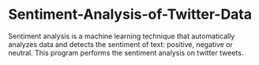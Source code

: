 # Sentiment-Analysis-of-Twitter-Data
Sentiment analysis is a machine learning technique that automatically analyzes data and detects the sentiment of text: positive, negative or neutral.
This program performs the sentiment analysis on twitter tweets.
